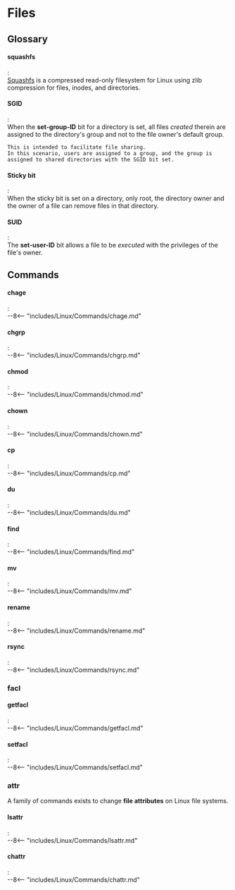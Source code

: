# Files



## Glossary

#### squashfs
:   
    [Squashfs](https://www.kernel.org/doc/html/latest/filesystems/squashfs.html) is a compressed read-only filesystem for Linux using zlib compression for files, inodes, and directories.

#### SGID
:   
    When the **set-group-ID** bit for a directory is set, all files *created* therein are assigned to the directory's group and not to the file owner's default group.
    
    This is intended to facilitate file sharing.
    In this scenario, users are assigned to a group, and the group is assigned to shared directories with the SGID bit set.


#### Sticky bit
:   
    When the sticky bit is set on a directory, only root, the directory owner and the owner of a file can remove files in that directory.

#### SUID
:   
    The **set-user-ID** bit allows a file to be *executed* with the privileges of the file's owner.



## Commands

#### chage
:   
    --8<-- "includes/Linux/Commands/chage.md"

#### chgrp
:   
    --8<-- "includes/Linux/Commands/chgrp.md"

#### chmod
:   
    --8<-- "includes/Linux/Commands/chmod.md"

#### chown
:   
    --8<-- "includes/Linux/Commands/chown.md"

#### cp
:   
    --8<-- "includes/Linux/Commands/cp.md"

#### du
:   
    --8<-- "includes/Linux/Commands/du.md"

#### find
:   
    --8<-- "includes/Linux/Commands/find.md"

#### mv
:   
    --8<-- "includes/Linux/Commands/mv.md"

#### rename
:   
    --8<-- "includes/Linux/Commands/rename.md"

#### rsync
:   
    --8<-- "includes/Linux/Commands/rsync.md"

### facl



#### getfacl
:   
    --8<-- "includes/Linux/Commands/getfacl.md"

#### setfacl
:   
    --8<-- "includes/Linux/Commands/setfacl.md"

### attr

A family of commands exists to change **file attributes** on Linux file systems.


#### lsattr
:   
    --8<-- "includes/Linux/Commands/lsattr.md"

#### chattr
:   
    --8<-- "includes/Linux/Commands/chattr.md"